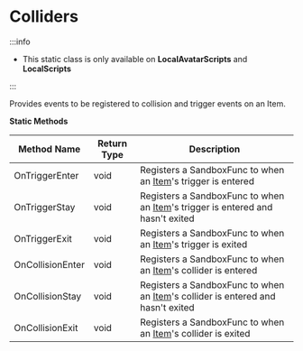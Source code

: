 # Colliders

:::info

+ This static class is only available on **LocalAvatarScripts** and **LocalScripts**

:::

Provides events to be registered to collision and trigger events on an Item.

**Static Methods**

Method Name | Return Type | Description
--- | --- | ---
OnTriggerEnter | void | Registers a SandboxFunc to when an [Item](../item)'s trigger is entered
OnTriggerStay | void | Registers a SandboxFunc to when an [Item](../item)'s trigger is entered and hasn't exited
OnTriggerExit | void | Registers a SandboxFunc to when an [Item](../item)'s trigger is exited
OnCollisionEnter | void | Registers a SandboxFunc to when an [Item](../item)'s collider is entered
OnCollisionStay | void | Registers a SandboxFunc to when an [Item](../item)'s collider is entered and hasn't exited
OnCollisionExit | void | Registers a SandboxFunc to when an [Item](../item)'s collider is exited